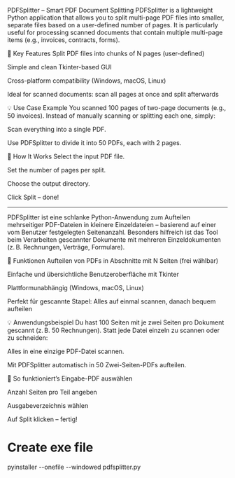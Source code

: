 PDFSplitter – Smart PDF Document Splitting
PDFSplitter is a lightweight Python application that allows you to split multi-page PDF files into smaller, separate files based on a user-defined number of pages.
It is particularly useful for processing scanned documents that contain multiple multi-page items (e.g., invoices, contracts, forms).

🔧 Key Features
Split PDF files into chunks of N pages (user-defined)

Simple and clean Tkinter-based GUI

Cross-platform compatibility (Windows, macOS, Linux)

Ideal for scanned documents: scan all pages at once and split afterwards

💡 Use Case Example
You scanned 100 pages of two-page documents (e.g., 50 invoices). Instead of manually scanning or splitting each one, simply:

Scan everything into a single PDF.

Use PDFSplitter to divide it into 50 PDFs, each with 2 pages.

🚀 How It Works
Select the input PDF file.

Set the number of pages per split.

Choose the output directory.

Click Split – done!

-------------------------------------------------------------------------

PDFSplitter ist eine schlanke Python-Anwendung zum Aufteilen mehrseitiger PDF-Dateien in kleinere Einzeldateien – basierend auf einer vom Benutzer festgelegten Seitenanzahl.
Besonders hilfreich ist das Tool beim Verarbeiten gescannter Dokumente mit mehreren Einzeldokumenten (z. B. Rechnungen, Verträge, Formulare).

🔧 Funktionen
Aufteilen von PDFs in Abschnitte mit N Seiten (frei wählbar)

Einfache und übersichtliche Benutzeroberfläche mit Tkinter

Plattformunabhängig (Windows, macOS, Linux)

Perfekt für gescannte Stapel: Alles auf einmal scannen, danach bequem aufteilen

💡 Anwendungsbeispiel
Du hast 100 Seiten mit je zwei Seiten pro Dokument gescannt (z. B. 50 Rechnungen). Statt jede Datei einzeln zu scannen oder zu schneiden:

Alles in eine einzige PDF-Datei scannen.

Mit PDFSplitter automatisch in 50 Zwei-Seiten-PDFs aufteilen.

🚀 So funktioniert’s
Eingabe-PDF auswählen

Anzahl Seiten pro Teil angeben

Ausgabeverzeichnis wählen

Auf Split klicken – fertig!


# Create exe file
pyinstaller --onefile --windowed pdfsplitter.py


